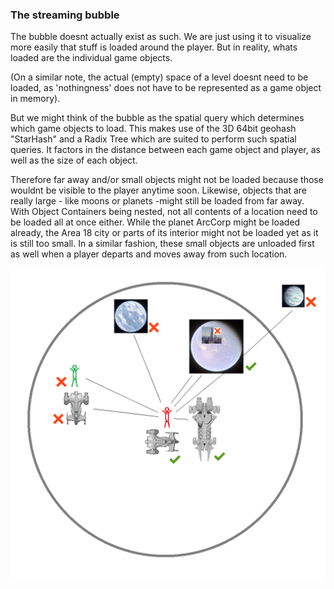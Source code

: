 ### The streaming bubble
The bubble doesnt actually exist as such. We are just using it to visualize more easily that stuff is loaded around the player. But in reality, whats loaded are the individual game objects.

(On a similar note, the actual (empty) space of a level doesnt need to be loaded, as 'nothingness' does not have to be represented as a game object in memory).

But we might think of the bubble as the spatial query which determines which game objects to load. This makes use of the 3D 64bit geohash "StarHash" and a Radix Tree which are suited to perform such spatial queries. It factors in the distance between each game object and player, as well as the size of each object.

Therefore far away and/or small objects might not be loaded because those wouldnt be visible to the player anytime soon. Likewise, objects that are really large - like moons or planets -might still be loaded from far away. With Object Containers being nested, not all contents of a location need to be loaded all at once either. While the planet ArcCorp might be loaded already, the Area 18 city or parts of its interior might not be loaded yet as it is still too small. In a similar fashion, these small objects are unloaded first as well when a player departs and moves away from such location.

![Image](/images/client_object_container_streaming/image-04.png)
